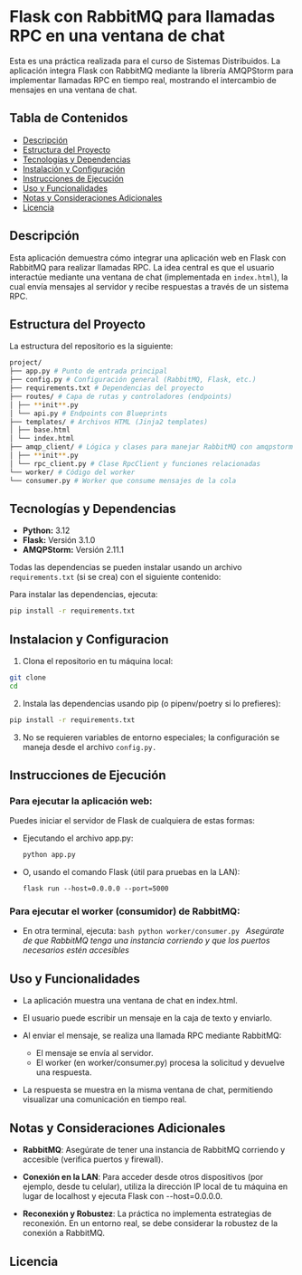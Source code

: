 # Flask con RabbitMQ para llamadas RPC en una ventana de chat

Esta es una práctica realizada para el curso de Sistemas Distribuidos. La aplicación integra Flask con RabbitMQ mediante la librería AMQPStorm para implementar llamadas RPC en tiempo real, mostrando el intercambio de mensajes en una ventana de chat.

## Tabla de Contenidos

- [Descripción](#descripción)
- [Estructura del Proyecto](#estructura-del-proyecto)
- [Tecnologías y Dependencias](#tecnologías-y-dependencias)
- [Instalación y Configuración](#instalación-y-configuración)
- [Instrucciones de Ejecución](#instrucciones-de-ejecución)
- [Uso y Funcionalidades](#uso-y-funcionalidades)
- [Notas y Consideraciones Adicionales](#notas-y-consideraciones-adicionales)
- [Licencia](#licencia)

## Descripción

Esta aplicación demuestra cómo integrar una aplicación web en Flask con RabbitMQ para realizar llamadas RPC. La idea central es que el usuario interactúe mediante una ventana de chat (implementada en `index.html`), la cual envía mensajes al servidor y recibe respuestas a través de un sistema RPC.

## Estructura del Proyecto

La estructura del repositorio es la siguiente:

```bash
project/
├── app.py # Punto de entrada principal
├── config.py # Configuración general (RabbitMQ, Flask, etc.)
├── requirements.txt # Dependencias del proyecto
├── routes/ # Capa de rutas y controladores (endpoints)
│ ├── **init**.py
│ └── api.py # Endpoints con Blueprints
├── templates/ # Archivos HTML (Jinja2 templates)
│ ├── base.html
│ └── index.html
├── amqp_client/ # Lógica y clases para manejar RabbitMQ con amqpstorm
│ ├── **init**.py
│ └── rpc_client.py # Clase RpcClient y funciones relacionadas
└── worker/ # Código del worker
└── consumer.py # Worker que consume mensajes de la cola
```

## Tecnologías y Dependencias

- **Python:** 3.12
- **Flask:** Versión 3.1.0
- **AMQPStorm:** Versión 2.11.1

Todas las dependencias se pueden instalar usando un archivo `requirements.txt` (si se crea) con el siguiente contenido:

Para instalar las dependencias, ejecuta:

```bash
pip install -r requirements.txt
```

## Instalacion y Configuracion

1. Clona el repositorio en tu máquina local:

```bash
git clone
cd
```

2. Instala las dependencias usando pip (o pipenv/poetry si lo prefieres):

```bash
pip install -r requirements.txt
```

3. No se requieren variables de entorno especiales; la configuración se maneja desde el archivo `config.py.`

## Instrucciones de Ejecución

### Para ejecutar la aplicación web:

Puedes iniciar el servidor de Flask de cualquiera de estas formas:

- Ejecutando el archivo app.py:
  ```bash
  python app.py
  ```
- O, usando el comando Flask (útil para pruebas en la LAN):
  ```
  flask run --host=0.0.0.0 --port=5000
  ```

### Para ejecutar el worker (consumidor) de RabbitMQ:

- En otra terminal, ejecuta:
  `bash
python worker/consumer.py
`
  _Asegúrate de que RabbitMQ tenga una instancia corriendo y que los puertos necesarios estén accesibles_

## Uso y Funcionalidades

- La aplicación muestra una ventana de chat en index.html.
- El usuario puede escribir un mensaje en la caja de texto y enviarlo.
- Al enviar el mensaje, se realiza una llamada RPC mediante RabbitMQ:

  - El mensaje se envía al servidor.
  - El worker (en worker/consumer.py) procesa la solicitud y devuelve una respuesta.

- La respuesta se muestra en la misma ventana de chat, permitiendo visualizar una comunicación en tiempo real.

## Notas y Consideraciones Adicionales

- **RabbitMQ**: Asegúrate de tener una instancia de RabbitMQ corriendo y accesible (verifica puertos y firewall).

- **Conexión en la LAN**: Para acceder desde otros dispositivos (por ejemplo, desde tu celular), utiliza la dirección IP local de tu máquina en lugar de localhost y ejecuta Flask con --host=0.0.0.0.

- **Reconexión y Robustez**: La práctica no implementa estrategias de reconexión. En un entorno real, se debe considerar la robustez de la conexión a RabbitMQ.

## Licencia
